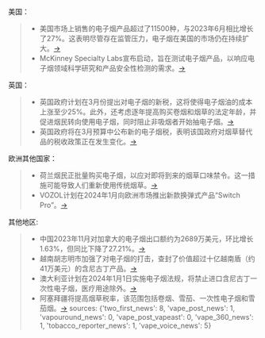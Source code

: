 美国：
> - 美国市场上销售的电子烟产品超过了11500种，与2023年6月相比增长了27%。这表明尽管存在监管压力，电子烟在美国的市场仍在持续扩大。[→](https://www.2firsts.cn/news/detail?id=7920)
> - McKinney Specialty Labs宣布启动，旨在测试电子烟产品，以响应电子烟领域科学研究和产品安全性检测的需求。[→](https://tobaccoreporter.com/2024/01/02/mckinney-specialty-labs-launched/)

英国：
> - 英国政府计划在3月份提出对电子烟的新税，这将使得电子烟油的成本上涨至少25%。此外，还考虑逐年提高购买卷烟和烟草的法定年龄，并促进烟民转向使用电子烟，同时阻止非吸烟者开始抽电子烟。[→](https://www.2firsts.cn/news/detail?id=7916)
> - 英国政府将在3月预算中公布新的电子烟税，表明该国政府对烟草替代品的税收政策正在发生变化。[→](https://vaporvoice.net/2024/01/01/new-uk-vaping-tax-to-be-unveiled-in-march-budget/)

欧洲其他国家：
> - 荷兰烟民正批量购买电子烟，以应对即将到来的烟草口味禁令。这一措施可能导致人们重新使用传统烟草。[→](https://www.2firsts.cn/news/detail?id=7912)
> - VOZOL计划在2024年1月向欧洲市场推出新款换弹式产品“Switch Pro”。[→](https://www.2firsts.cn/news/detail?id=7897)

其他地区:
> - 中国2023年11月对加拿大的电子烟出口额约为2689万美元，环比增长1.63%，但同比下降了27.21%。[→](https://www.2firsts.cn/news/detail?id=7892)
> - 越南胡志明市加强了对电子烟的打击，查封了价值超过十亿越南盾（约41万美元）的含尼古丁产品。[→](https://www.2firsts.cn/news/detail?id=7922)
> - 澳大利亚计划在2024年1月1日实施电子烟法规，将禁止进口含尼古丁一次性电子烟，医疗用途除外。[→](https://www.2firsts.cn/news/detail?id=7921)
> - 阿塞拜疆将提高烟草税率，该范围包括卷烟、雪茄、一次性电子烟和雪茄烟。[→](https://www.2firsts.cn/news/detail?id=7924)
sources:
{'two_first_news': 8, 'vape_post_news': 1, 'vapouround_news': 0, 'vape_post_vapeast': 0, 'vape_360_news': 1, 'tobacco_reporter_news': 1, 'vape_voice_news': 5}